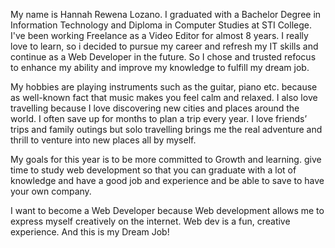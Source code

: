 
My name is Hannah Rewena Lozano. I graduated with a Bachelor Degree in Information Technology and Diploma in Computer Studies at STI College. I've been working Freelance as a Video Editor for almost 8 years. I really love to learn, so i decided to pursue my career and refresh my IT skills and continue  as a Web Developer in the future. So I chose and trusted refocus to enhance my ability and improve my knowledge to fulfill my dream job.

My hobbies are playing instruments such as the guitar, piano etc. because as well-known fact that music makes you feel calm and relaxed. I also love travelling because I love discovering new cities and places around the world. I often save up for months to plan a trip every year. I love friends’ trips and family outings but solo travelling brings me the real adventure and thrill to venture into new places all by myself.

My goals for this year is to be more committed to Growth and learning. give time to study web development so that you can graduate with a lot of knowledge and have a good job and experience and be able to save to have your own company.

I want to become a Web Developer because Web development allows me to express myself creatively on the internet. Web dev is a fun, creative experience. And this is my Dream Job!